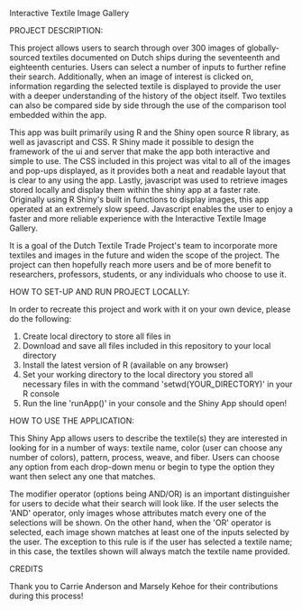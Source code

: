 Interactive Textile Image Gallery

PROJECT DESCRIPTION:

This project allows users to search through over 300 images of globally-sourced textiles documented on Dutch ships during the seventeenth and eighteenth centuries. Users can select a number of inputs to further refine their search. Additionally, when an image of interest is clicked on, information regarding the selected textile is displayed to provide the user with a deeper understanding of the history of the object itself. Two textiles can also be compared side by side through the use of the comparison tool embedded within the app. 

This app was built primarily using R and the Shiny open source R library, as well as javascript and CSS. R Shiny made it possible to design the framework of the ui and server that make the app both interactive and simple to use. The CSS included in this project was vital to all of the images and pop-ups displayed, as it provides both a neat and readable layout that is clear to any using the app. Lastly, javascript was used to retrieve images stored locally and display them within the shiny app at a faster rate. Originally using R Shiny's built in functions to display images, this app operated at an extremely slow speed. Javascript enables the user to enjoy a faster and more reliable experience with the Interactive Textile Image Gallery. 

It is a goal of the Dutch Textile Trade Project's team to incorporate more textiles and images in the future and widen the scope of the project. The project can then hopefully reach more users and be of more benefit to researchers, professors, students, or any individuals who choose to use it. 

HOW TO SET-UP AND RUN PROJECT LOCALLY:

In order to recreate this project and work with it on your own device, please do the following: 
1. Create local directory to store all files in
2. Download and save all files included in this repository to your local directory
3. Install the latest version of R (available on any browser)
4. Set your working directory to the local directory you stored all necessary files in with the command 'setwd(YOUR_DIRECTORY)' in your R console
5. Run the line 'runApp()' in your console and the Shiny App should open!

HOW TO USE THE APPLICATION:

This Shiny App allows users to describe the textile(s) they are interested in looking for in a number of ways: textile name, color (user can choose any number of colors), pattern, process, weave, and fiber. Users can choose any option from each drop-down menu or begin to type the option they want then select any one that matches. 

The modifier operator (options being AND/OR) is an important distinguisher for users to decide what their search will look like. If the user selects the 'AND' operator, only images whose attributes match every one of the selections will be shown. On the other hand, when the 'OR' operator is selected, each image shown matches at least one of the inputs selected by the user. The exception to this rule is if the user has selected a textile name; in this case, the textiles shown will always match the textile name provided. 

CREDITS

Thank you to Carrie Anderson and Marsely Kehoe for their contributions during this process!
